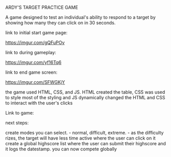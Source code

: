 ARDY'S TARGET PRACTICE GAME

A game designed to test an individual's ability to respond to a target by showing how many they can click on in 30 seconds.



link to initial start game page:

https://imgur.com/gQFuPOv

link to during gameplay:

https://imgur.com/yf16Tq6

link to end game screen:

https://imgur.com/SFWGKjY


the game used HTML, CSS, and JS. HTML created the table, CSS was used to style most of the styling and JS dynamically changed the HTML and CSS to interact with the user's clicks


Link to game: 



next steps:

create modes you can select. 
	- normal, difficult, extreme. 
	- as the difficulty rizes, the target will have less time active where the user can click on it
create a global highscore list where the user can submit their highscore and it logs the datestamp. you can now compete globally
